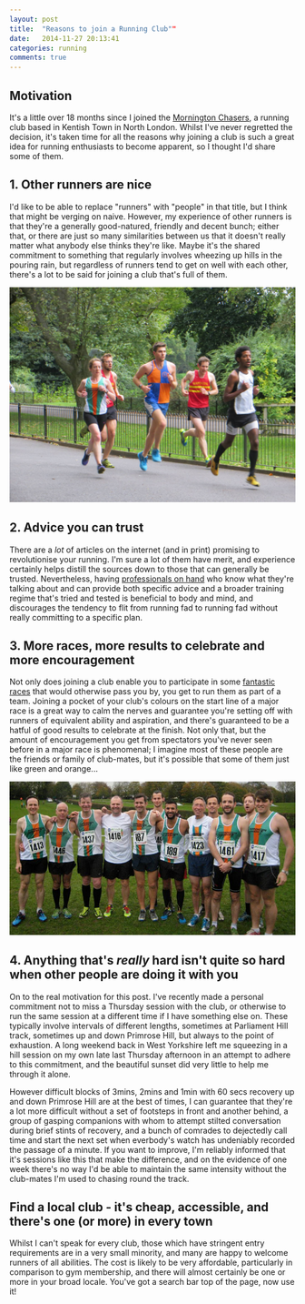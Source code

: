 ```yaml
---
layout: post
title:  "Reasons to join a Running Club""
date:   2014-11-27 20:13:41
categories: running
comments: true
---
```


## Motivation

It's a little over 18 months since I joined the [Mornington Chasers](), a running club based in Kentish Town in North London.  Whilst I've never regretted the decision, it's taken time for all the reasons why joining a club is such a great idea for running enthusiasts to become apparent, so I thought I'd share some of them.

## 1. Other runners are nice

I'd like to be able to replace "runners" with "people" in that title, but I think that might be verging on naive.  However, my experience of other runners is that they're a generally good-natured, friendly and decent bunch; either that, or there are just so many similarities between us that it doesn't really matter what anybody else thinks they're like.  Maybe it's the shared commitment to something that regularly involves wheezing up hills in the pouring rain, but regardless of runners tend to get on well with each other, there's a lot to be said for joining a club that's full of them.

![Running Screenshot](/assets/chasers-batterseapark.jpg)

## 2. Advice you can trust

There are a *lot* of articles on the internet (and in print) promising to revolutionise your running.  I'm sure a lot of them have merit, and experience certainly helps distill the sources down to those that can generally be trusted.  Nevertheless, having [professionals on hand](http://to6224.wix.com/tomcraggs) who know what they're talking about and can provide both specific advice and a broader training regime that's tried and tested is beneficial to body and mind, and discourages the tendency to flit from running fad to running fad without really committing to a specific plan.

## 3. More races, more results to celebrate and more encouragement

Not only does joining a club enable you to participate in some [fantastic races](http://www.metleague.co.uk/) that would otherwise pass you by, you get to run them as part of a team.  Joining a pocket of your club's colours on the start line of a major race is a great way to calm the nerves and guarantee you're setting off with runners of equivalent ability and aspiration, and there's guaranteed to be a hatful of good results to celebrate at the finish.  Not only that, but the amount of encouragement you get from spectators you've never seen before in a major race is phenomenal; I imagine most of these people are the friends or family of club-mates, but it's possible that some of them just like green and orange...

![Running Screenshot](/assets/chasers-stevenage.jpg)

## 4. Anything that's *really* hard isn't quite so hard when other people are doing it with you

On to the real motivation for this post.  I've recently made a personal commitment not to miss a Thursday session with the club, or otherwise to run the same session at a different time if I have something else on.  These typically involve intervals of different lengths, sometimes at Parliament Hill track, sometimes up and down Primrose Hill, but always to the point of exhaustion.  A long weekend back in West Yorkshire left me squeezing in a hill session on my own late last Thursday afternoon in an attempt to adhere to this commitment, and the beautiful sunset did very little to help me through it alone.

However difficult blocks of 3mins, 2mins and 1min with 60 secs recovery up and down Primrose Hill are at the best of times, I can guarantee that they're a lot more difficult without a set of footsteps in front and another behind, a group of gasping companions with whom to attempt stilted conversation during brief stints of recovery, and a bunch of comrades to dejectedly call time and start the next set when everbody's watch has undeniably recorded the passage of a minute.  If you want to improve, I'm reliably informed that it's sessions like this that make the difference, and on the evidence of one week there's no way I'd be able to maintain the same intensity without the club-mates I'm used to chasing round the track.

## Find a local club - it's cheap, accessible, and there's one (or more) in every town

Whilst I can't speak for every club, those which have stringent entry requirements are in a very small minority, and many are happy to welcome runners of all abilities.  The cost is likely to be very affordable, particularly in comparison to gym membership, and there will almost certainly be one or more in your broad locale.  You've got a search bar top of the page, now use it!